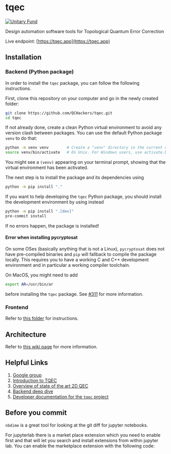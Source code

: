 
# tqec

[![Unitary Fund](https://img.shields.io/badge/Supported%20By-UNITARY%20FUND-brightgreen.svg?style=for-the-badge)](https://unitary.fund)

Design automation software tools for Topological Quantum Error Correction

Live endpoint: [https://tqec.app](https://tqec.app)

## Installation

### Backend (Python package)

In order to install the `tqec` package, you can follow the following
instructions.

First, clone this repository on your computer and go in the newly created
folder:

```sh
git clone https://github.com/QCHackers/tqec.git
cd tqec
```

If not already done, create a clean Python virtual environment to avoid any
version clash between packages. You can use the default Python package `venv` to
do that:

```sh
python -m venv venv        # Create a "venv" directory in the current directory.
source venv/bin/activate   # On Unix. For Windows users, use activate.bat
```

You might see a `(venv)` appearing on your terminal prompt, showing that the
virtual environment has been activated.

The next step is to install the package and its dependencies using

```sh
python -m pip install "."
```

If you want to help developing the `tqec` Python package, you should install the development environment by using instead

```sh
python -m pip install ".[dev]"
pre-commit install
```

If no errors happen, the package is installed!

#### Error when installing pycryptosat

On some OSes (basically anything that is not a Linux), `pycryptosat` does not have pre-compiled binaries and `pip` will fallback to compile the package locally. This requires you to have a working C and C++ development environment and in particular a working compiler toolchain.

On MacOS, you might need to add

```sh
export AR=/usr/bin/ar
```

before installing the `tqec` package. See [#311](https://github.com/QCHackers/tqec/issues/311) for more information.

### Frontend

Refer to [this folder](https://github.com/QCHackers/tqec/tree/main/frontend) for instructions.

## Architecture

Refer to [this wiki page](https://github.com/QCHackers/tqec/wiki/TQEC-Architecture) for more information.

## Helpful Links

1. [Google group](https://groups.google.com/g/tqec-design-automation)
2. [Introduction to TQEC](https://docs.google.com/presentation/d/1RufCoTyPFE0EJfC7fbFMjAyhfNJJKNybaixTFh0Qnfg/edit?usp=sharing)
3. [Overview of state of the art 2D QEC](https://docs.google.com/presentation/d/1xYBfkVMpA1YEVhpgTZpKvY8zeOO1VyHmRWvx_kDJEU8/edit?usp=sharing)
4. [Backend deep dive](https://drive.google.com/file/d/1HQEQrln2uVBbs3zbBzrEBm24LDD7PE26/view)
5. [Developer documentation for the `tqec` project](https://qchackers.github.io/tqec/)

## Before you commit

`nbdime` is a great tool for looking at the git diff for jupyter notebooks.

For jupyterlab there is a market place extension which you need to enable first
and that will let you search and install extensions from within jupyter lab. You
can enable the marketplace extension with the following code:
